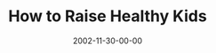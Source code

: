 ---
layout: message
category: message
series: "Do It Yourself"
title: "How to Raise Healthy Kids"
date: 2002-11-30-00-00
message_id: 253
audio: "http://s3.amazonaws.com/crossroadsaudiomessages/Raise%20Healthy%20Kids2.mp3"
audio-duration: "39:57"
explicit: "N"
---